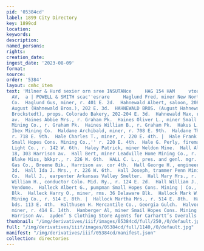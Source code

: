 ```yaml
---
pid: '05384cd'
label: 1899 City Directory
key: 1899cd
location: 
keywords: 
description: 
named_persons: 
rights: 
creation_date: 
ingest_date: '2023-08-09'
format: 
source: 
order: '5384'
layout: cmhc_item
text: 'Milner & Hurd sexier orn sree INSUTANce     HAG 154 HAM     vtoaks O14 HARRISON
  AV,  a | POWELL & SMITH scac''esrare     Haglund Fred, miner New Northern Mining
  Co.  Haglund Gus, miner, r. 401 E. 2d.  Hahnewald Albert, saloon, 208 E. 3d.  Hahnewald
  August (Hahnewald Bros.), 202 E. 3d.  HAHNEWALD BROS. (August Hahnewald and Max
  Brockstedt), props. Colorado Bakery, 202-204 E. 3d.  Hahnewald Max, r. 214 St. Louis
  av.  Haines Abbie Mrs., r. Graham Pk.  Haines Oliver L., miner Small Hopes Cons.
  Mining Co., r. Graham Pk.  Haines William B., r. Graham Pk.  Hakus L. J., miner
  Ibex Mining Co.  Haldane Archibald, miner, r. 708 E. 9th.  Haldane Thomas, miner,
  r. 718 E. 9th.  Hale Charles T., miner, r. 220 E. 4th. |  Hale Frank &., * miner
  Small Hopes Cons. Mining Co.,'' r. 220 E. 4th.  Hale G. Perly, fireman Leadville
  Light Co., r. 142 W. 6th.  Haley Patrick, miner Weldon Mine.  Hall Albert H., r.
  18, 303 Harrison av.  Hall Bert, miner Leadville Home Mining Co., r. 226 W. 6th.  Hall
  Blake Miss, bkkpr., r. 226 W. 6th.  HALL C. L., pres. and genl. mgr. Leadville Uluminating
  Gas Co., Breene Bik., Harrison av. cor 4th.  Hall George H., engineer, r. 128 E.
  3d.  Hall Ida J. Mrs., r. 226 W. 6th.  Hall Joseph, trammer Penn Mining & Leasing
  Co.  Hall J., earpenter Arkansas Valley Smelter.  Hall Mary Mrs., r. 1074 E. 7th.  Hall
  William H., conductor Colo. Mid. Ry., r. 124 E. 2d.  Hall William J., bartdr. Hotel
  Vendome.  Halleck Albert G., pumpman Small Hopes Cons. Mining | Co., r. 36 Delaware
  Blk.  Halleck Harry O., miner, rms. 36 Delaware Blk.  Hallock Mark W., miner Ibex
  Mining Co., r. 514 E. 8th. |  Hallock Martha Mrs., r. 514 E. 8th.  Halstead John,
  bds. 113 E. 4th.  Halthusen H. Mercantile Co., Georgia Gulch.  Halvorson Charles,
  miner, r. 414 E. 14th.  Hamberger Al, miner Smail Hopes Cons. Mining Co.      405
  Harrison Av.  ayden’ S Clothing Store Agents for Carhartt’s Overalls '
thumbnail: "/img/derivatives/iiif/images/05384cd/full/250,/0/default.jpg"
full: "/img/derivatives/iiif/images/05384cd/full/1140,/0/default.jpg"
manifest: "/img/derivatives/iiif/05384cd/manifest.json"
collection: directories
---
```

